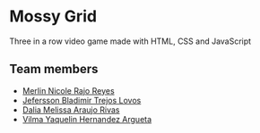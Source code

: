 # Mossy Grid
Three in a row video game made with HTML, CSS and JavaScript

## Team members

- [Merlin Nicole Rajo Reyes](https://github.com/JeferssonTrejos/MossyGrid)
- [Jefersson Bladimir Trejos Lovos](https://www.linkedin.com/in/jefferson-bladimir-lovo-a49192289/)
- [Dalia Melissa Araujo Rivas](https://www.linkedin.com/in/dalia-melisssa-araujo-rivas-317365235)
- [Vilma Yaquelin Hernandez Argueta](https://github.com/JeferssonTrejos/MossyGrid)
